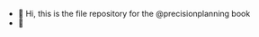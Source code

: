 - 👋 Hi, this is the file repository for the @precisionplanning book
- 👀 
<!---
precisionplanning/precisionplanning is a ✨ special ✨ repository because its `README.md` (this file) appears on your GitHub profile.
You can click the Preview link to take a look at your changes.
--->
